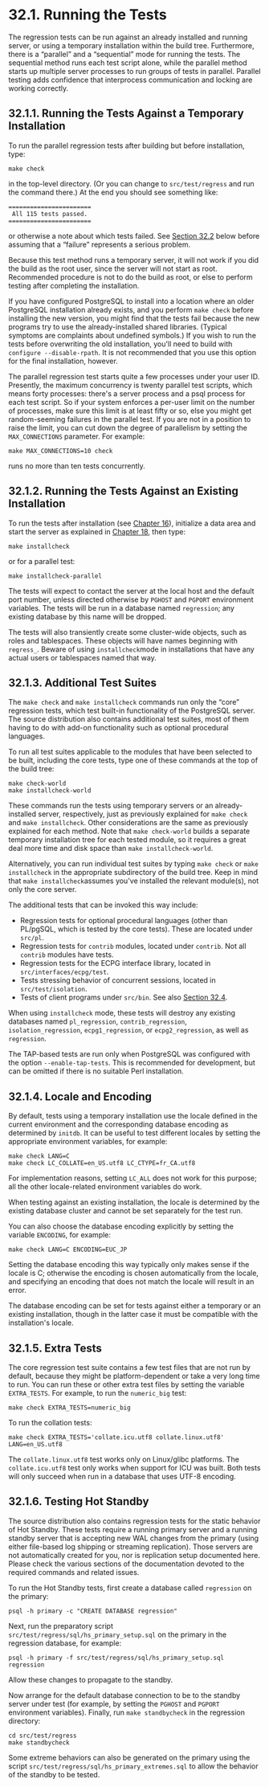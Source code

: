 # 32.1. Running the Tests

The regression tests can be run against an already installed and running server, or using a temporary installation within the build tree. Furthermore, there is a “parallel” and a “sequential” mode for running the tests. The sequential method runs each test script alone, while the parallel method starts up multiple server processes to run groups of tests in parallel. Parallel testing adds confidence that interprocess communication and locking are working correctly.

## 32.1.1. Running the Tests Against a Temporary Installation

To run the parallel regression tests after building but before installation, type:

```
make check
```

in the top-level directory. (Or you can change to `src/test/regress` and run the command there.) At the end you should see something like:

```
=======================
 All 115 tests passed.
=======================
```

or otherwise a note about which tests failed. See [Section 32.2](https://www.postgresql.org/docs/10/static/regress-evaluation.html) below before assuming that a “failure” represents a serious problem.

Because this test method runs a temporary server, it will not work if you did the build as the root user, since the server will not start as root. Recommended procedure is not to do the build as root, or else to perform testing after completing the installation.

If you have configured PostgreSQL to install into a location where an older PostgreSQL installation already exists, and you perform `make check` before installing the new version, you might find that the tests fail because the new programs try to use the already-installed shared libraries. (Typical symptoms are complaints about undefined symbols.) If you wish to run the tests before overwriting the old installation, you'll need to build with `configure --disable-rpath`. It is not recommended that you use this option for the final installation, however.

The parallel regression test starts quite a few processes under your user ID. Presently, the maximum concurrency is twenty parallel test scripts, which means forty processes: there's a server process and a psql process for each test script. So if your system enforces a per-user limit on the number of processes, make sure this limit is at least fifty or so, else you might get random-seeming failures in the parallel test. If you are not in a position to raise the limit, you can cut down the degree of parallelism by setting the `MAX_CONNECTIONS` parameter. For example:

```
make MAX_CONNECTIONS=10 check
```

runs no more than ten tests concurrently.

## 32.1.2. Running the Tests Against an Existing Installation

To run the tests after installation (see [Chapter 16](https://www.postgresql.org/docs/10/static/installation.html)), initialize a data area and start the server as explained in [Chapter 18](https://www.postgresql.org/docs/10/static/runtime.html), then type:

```
make installcheck
```

or for a parallel test:

```
make installcheck-parallel
```

The tests will expect to contact the server at the local host and the default port number, unless directed otherwise by `PGHOST` and `PGPORT` environment variables. The tests will be run in a database named `regression`; any existing database by this name will be dropped.

The tests will also transiently create some cluster-wide objects, such as roles and tablespaces. These objects will have names beginning with `regress_`. Beware of using `installcheck`mode in installations that have any actual users or tablespaces named that way.

## 32.1.3. Additional Test Suites

The `make check` and `make installcheck` commands run only the “core” regression tests, which test built-in functionality of the PostgreSQL server. The source distribution also contains additional test suites, most of them having to do with add-on functionality such as optional procedural languages.

To run all test suites applicable to the modules that have been selected to be built, including the core tests, type one of these commands at the top of the build tree:

```
make check-world
make installcheck-world
```

These commands run the tests using temporary servers or an already-installed server, respectively, just as previously explained for `make check` and `make installcheck`. Other considerations are the same as previously explained for each method. Note that `make check-world` builds a separate temporary installation tree for each tested module, so it requires a great deal more time and disk space than `make installcheck-world`.

Alternatively, you can run individual test suites by typing `make check` or `make installcheck` in the appropriate subdirectory of the build tree. Keep in mind that `make installcheck`assumes you've installed the relevant module(s), not only the core server.

The additional tests that can be invoked this way include:

* Regression tests for optional procedural languages (other than PL/pgSQL, which is tested by the core tests). These are located under `src/pl`.
* Regression tests for `contrib` modules, located under `contrib`. Not all `contrib` modules have tests.
* Regression tests for the ECPG interface library, located in `src/interfaces/ecpg/test`.
* Tests stressing behavior of concurrent sessions, located in `src/test/isolation`.
* Tests of client programs under `src/bin`. See also [Section 32.4](https://www.postgresql.org/docs/10/static/regress-tap.html).

When using `installcheck` mode, these tests will destroy any existing databases named `pl_regression`, `contrib_regression`, `isolation_regression`, `ecpg1_regression`, or `ecpg2_regression`, as well as `regression`.

The TAP-based tests are run only when PostgreSQL was configured with the option `--enable-tap-tests`. This is recommended for development, but can be omitted if there is no suitable Perl installation.

## 32.1.4. Locale and Encoding

By default, tests using a temporary installation use the locale defined in the current environment and the corresponding database encoding as determined by `initdb`. It can be useful to test different locales by setting the appropriate environment variables, for example:

```
make check LANG=C
make check LC_COLLATE=en_US.utf8 LC_CTYPE=fr_CA.utf8
```

For implementation reasons, setting `LC_ALL` does not work for this purpose; all the other locale-related environment variables do work.

When testing against an existing installation, the locale is determined by the existing database cluster and cannot be set separately for the test run.

You can also choose the database encoding explicitly by setting the variable `ENCODING`, for example:

```
make check LANG=C ENCODING=EUC_JP
```

Setting the database encoding this way typically only makes sense if the locale is C; otherwise the encoding is chosen automatically from the locale, and specifying an encoding that does not match the locale will result in an error.

The database encoding can be set for tests against either a temporary or an existing installation, though in the latter case it must be compatible with the installation's locale.

## 32.1.5. Extra Tests

The core regression test suite contains a few test files that are not run by default, because they might be platform-dependent or take a very long time to run. You can run these or other extra test files by setting the variable `EXTRA_TESTS`. For example, to run the `numeric_big` test:

```
make check EXTRA_TESTS=numeric_big
```

To run the collation tests:

```
make check EXTRA_TESTS='collate.icu.utf8 collate.linux.utf8' LANG=en_US.utf8
```

The `collate.linux.utf8` test works only on Linux/glibc platforms. The `collate.icu.utf8` test only works when support for ICU was built. Both tests will only succeed when run in a database that uses UTF-8 encoding.

## 32.1.6. Testing Hot Standby

The source distribution also contains regression tests for the static behavior of Hot Standby. These tests require a running primary server and a running standby server that is accepting new WAL changes from the primary (using either file-based log shipping or streaming replication). Those servers are not automatically created for you, nor is replication setup documented here. Please check the various sections of the documentation devoted to the required commands and related issues.

To run the Hot Standby tests, first create a database called `regression` on the primary:

```
psql -h primary -c "CREATE DATABASE regression"
```

Next, run the preparatory script `src/test/regress/sql/hs_primary_setup.sql` on the primary in the regression database, for example:

```
psql -h primary -f src/test/regress/sql/hs_primary_setup.sql regression
```

Allow these changes to propagate to the standby.

Now arrange for the default database connection to be to the standby server under test (for example, by setting the `PGHOST` and `PGPORT` environment variables). Finally, run `make standbycheck` in the regression directory:

```
cd src/test/regress
make standbycheck
```

Some extreme behaviors can also be generated on the primary using the script `src/test/regress/sql/hs_primary_extremes.sql` to allow the behavior of the standby to be tested.
